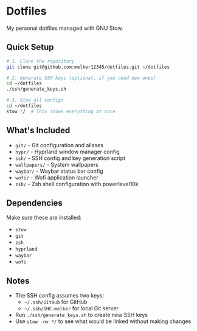 # Dotfiles

My personal dotfiles managed with GNU Stow.

## Quick Setup

```bash
# 1. Clone the repository
git clone git@github.com:melker12345/dotfiles.git ~/dotfiles

# 2. Generate SSH keys (optional, if you need new ones)
cd ~/dotfiles
./ssh/generate_keys.sh

# 3. Stow all configs
cd ~/dotfiles
stow */  # This stows everything at once
```

## What's Included

- `git/` - Git configuration and aliases
- `hypr/` - Hyprland window manager config
- `ssh/` - SSH config and key generation script
- `wallpapers/` - System wallpapers
- `waybar/` - Waybar status bar config
- `wofi/` - Wofi application launcher
- `zsh/` - Zsh shell configuration with powerlevel10k

## Dependencies

Make sure these are installed:
- `stow`
- `git`
- `zsh`
- `hyprland`
- `waybar`
- `wofi`

## Notes

- The SSH config assumes two keys:
  - `~/.ssh/GitHub` for GitHub
  - `~/.ssh/GHC-melker` for local Git server
- Run `./ssh/generate_keys.sh` to create new SSH keys
- Use `stow -nv */` to see what would be linked without making changes
